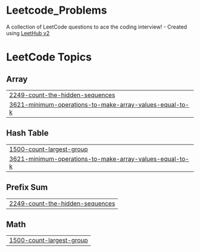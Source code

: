 # Leetcode_Problems
A collection of LeetCode questions to ace the coding interview! - Created using [LeetHub v2](https://github.com/arunbhardwaj/LeetHub-2.0)

<!---LeetCode Topics Start-->
# LeetCode Topics
## Array
|  |
| ------- |
| [2249-count-the-hidden-sequences](https://github.com/paras2003gupta/Leetcode_Problems/tree/master/2249-count-the-hidden-sequences) |
| [3621-minimum-operations-to-make-array-values-equal-to-k](https://github.com/paras2003gupta/Leetcode_Problems/tree/master/3621-minimum-operations-to-make-array-values-equal-to-k) |
## Hash Table
|  |
| ------- |
| [1500-count-largest-group](https://github.com/paras2003gupta/Leetcode_Problems/tree/master/1500-count-largest-group) |
| [3621-minimum-operations-to-make-array-values-equal-to-k](https://github.com/paras2003gupta/Leetcode_Problems/tree/master/3621-minimum-operations-to-make-array-values-equal-to-k) |
## Prefix Sum
|  |
| ------- |
| [2249-count-the-hidden-sequences](https://github.com/paras2003gupta/Leetcode_Problems/tree/master/2249-count-the-hidden-sequences) |
## Math
|  |
| ------- |
| [1500-count-largest-group](https://github.com/paras2003gupta/Leetcode_Problems/tree/master/1500-count-largest-group) |
<!---LeetCode Topics End-->